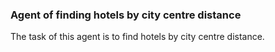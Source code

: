 ### Agent of finding hotels by city centre distance

The task of this agent is to find hotels by city centre distance.
